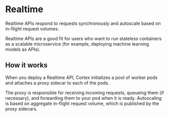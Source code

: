 # Realtime

Realtime APIs respond to requests synchronously and autoscale based on in-flight request volumes.

Realtime APIs are a good fit for users who want to run stateless containers as a scalable microservice (for example, deploying machine learning models as APIs).

## How it works

When you deploy a Realtime API, Cortex initializes a pool of worker pods and attaches a proxy sidecar to each of the pods.

The proxy is responsible for receiving incoming requests, queueing them (if necessary), and forwarding them to your pod when it is ready. Autoscaling is based on aggregate in-flight request volume, which is published by the proxy sidecars.
